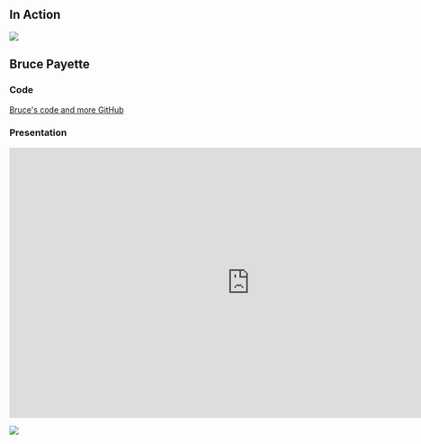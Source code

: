## In Action

![](https://raw.githubusercontent.com/dfinke/PoShLucene/master/media/improved.gif)

## Bruce Payette
### Code

[Bruce's code and more GitHub](https://github.com/psconfeu/2016/pull/5)

### Presentation

<iframe width="854" height="480" src="https://www.youtube.com/embed/WOEmlc3tkTU" frameborder="0" allowfullscreen></iframe>

[![](http://img.youtube.com/vi/WOEmlc3tkTU/0.jpg)](https://www.youtube.com/watch?v=WOEmlc3tkTU)
